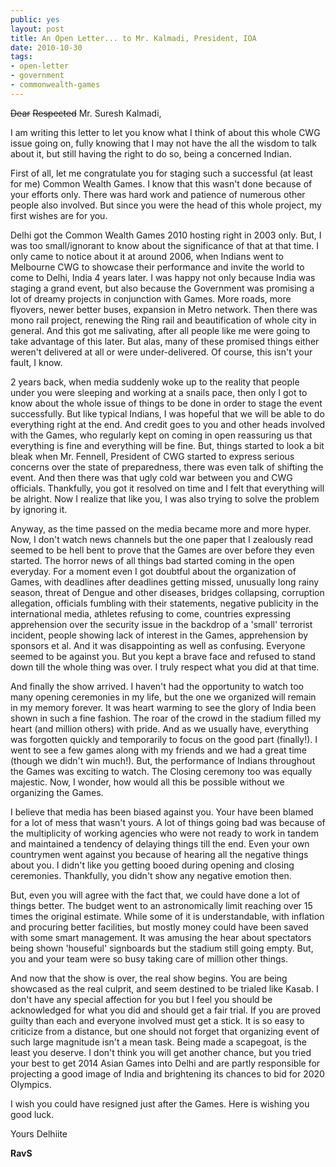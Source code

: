 ```yaml
---
public: yes
layout: post
title: An Open Letter... to Mr. Kalmadi, President, IOA
date: 2010-10-30
tags:
- open-letter
- government
- commonwealth-games
---
```


~~Dear~~ ~~Respected~~ Mr. Suresh Kalmadi, 

I am writing this letter to let you know what I think of about this whole CWG issue going on, fully knowing that I may not have the all the wisdom to talk about it, but still having the right to do so, being a concerned Indian. 

First of all, let me congratulate you for staging such a successful (at least for me) Common Wealth Games. I know that this wasn't done because of your efforts only. There was hard work and patience of numerous other people also involved. But since you were the head of this whole project, my first wishes are for you. 

Delhi got the Common Wealth Games 2010 hosting right in 2003 only. But, I was too small/ignorant to know about the significance of that at that time. I only came to notice about it at around 2006, when Indians went to Melbourne CWG to showcase their performance and invite the world to come to Delhi, India 4 years later. I was happy not only because India was staging a grand event, but also because the Government was promising a lot of dreamy projects in conjunction with Games. More roads, more flyovers, newer better buses, expansion in Metro network. Then there was mono rail project, renewing the Ring rail and beautification of whole city in general. And this got me salivating, after all people like me were going to take advantage of this later. But alas, many of these promised things either weren't delivered at all or were under-delivered. Of course, this isn't your fault, I know. 

2 years back, when media suddenly woke up to the reality that people under you were sleeping and working at a snails pace, then only I got to know about the whole issue of things to be done in order to stage the event successfully. But like typical Indians, I was hopeful that we will be able to do everything right at the end. And credit goes to you and other heads involved with the Games, who regularly kept on coming in open reassuring us that everything is fine and everything will be fine. But, things started to look a bit bleak when Mr. Fennell, President of CWG started to express serious concerns over the state of preparedness, there was even talk of shifting the event. And then there was that ugly cold war between you and CWG officials. Thankfully, you got it resolved on time and I felt that everything will be alright. Now I realize that like you, I was also trying to solve the problem by ignoring it. 

Anyway, as the time passed on the media became more and more hyper. Now, I don't watch news channels but the one paper that I zealously read seemed to be hell bent to prove that the Games are over before they even started. The horror news of all things bad started coming in the open everyday. For a moment even I got doubtful about the organization of Games, with deadlines after deadlines getting missed, unusually long rainy season, threat of Dengue and other diseases, bridges collapsing, corruption allegation, officials fumbling with their statements, negative publicity in the international media, athletes refusing to come, countries expressing apprehension over the security issue in the backdrop of a 'small' terrorist incident, people showing lack of interest in the Games, apprehension by sponsors et al. And it was disappointing as well as confusing. Everyone seemed to be against you. But you kept a brave face and refused to stand down till the whole thing was over. I truly respect what you did at that time. 

And finally the show arrived. I haven't had the opportunity to watch too many opening ceremonies in my life, but the one we organized will remain in my memory forever. It was heart warming to see the glory of India been shown in such a fine fashion. The roar of the crowd in the stadium filled my heart (and million others) with pride. And as we usually have, everything was forgotten quickly and temporarily to focus on the good part (finally!). I went to see a few games along with my friends and we had a great time (though we didn't win much!). But, the performance of Indians throughout the Games was exciting to watch. The Closing ceremony too was equally majestic. Now, I wonder, how would all this be possible without we organizing the Games. 

I believe that media has been biased against you. Your have been blamed for a lot of mess that wasn't yours. A lot of things going bad was because of the multiplicity of working agencies who were not ready to work in tandem and maintained a tendency of delaying things till the end. Even your own countrymen went against you because of hearing all the negative things about you. I didn't like you getting booed during opening and closing ceremonies. Thankfully, you didn't show any negative emotion then. 

But, even you will agree with the fact that, we could have done a lot of things better. The budget went to an astronomically limit reaching over 15 times the original estimate. While some of it is understandable, with inflation and procuring better facilities, but mostly money could have been saved with some smart management. It was amusing the hear about spectators being shown 'houseful' signboards but the stadium still going empty. But, you and your team were so busy taking care of million other things. 

And now that the show is over, the real show begins. You are being showcased as the real culprit, and seem destined to be trialed like Kasab. I don't have any special affection for you but I feel you should be acknowledged for what you did and should get a fair trial. If you are proved guilty than each and everyone involved must get a stick. It is so easy to criticize from a distance, but one should not forget that organizing event of such large magnitude isn't a mean task. Being made a scapegoat, is the least you deserve. I don't think you will get another chance, but you tried your best to get 2014 Asian Games into Delhi and are partly responsible for projecting a good image of India and brightening its chances to bid for 2020 Olympics.

I wish you could have resigned just after the Games. Here is wishing you good luck. 

Yours Delhiite 

**RavS**
